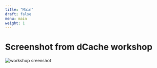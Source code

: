```yaml
---
title: "Main"
draft: false
menu: main
weight: 1
---
```


# Screenshot from dCache workshop

![workshop sreenshot][screenshot]

[screenshot]:  img/dcache-workshop-group-photo.png
